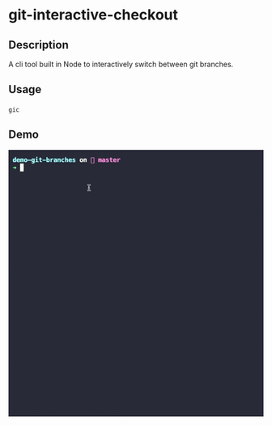 # git-interactive-checkout

## Description
A cli tool built in Node to interactively switch between git branches.

## Usage
`gic`

## Demo
![](https://github.com/minotaurrr/git-interactive-checkout/blob/master/demo.gif)

